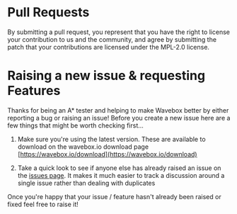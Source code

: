 # Pull Requests

By submitting a pull request, you represent that you have the right to license your contribution to us and the community, and agree by submitting the patch that your contributions are licensed under the MPL-2.0 license.

# Raising a new issue & requesting Features

Thanks for being an A* tester and helping to make Wavebox better by either reporting a bug or raising an issue! Before you create a new issue here are a few things that might be worth checking first...

1. Make sure you're using the latest version. These are available to download on the wavebox.io download page [https://wavebox.io/download](https://wavebox.io/download)

2.  Take a quick look to see if anyone else has already raised an issue on the [issues page](https://github.com/wavebox/waveboxapp/issues). It makes it much easier to track a discussion around a single issue rather than dealing with duplicates

Once you're happy that your issue / feature hasn't already been raised or fixed feel free to raise it!
